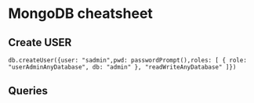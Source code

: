 # MongoDB cheatsheet

## Create USER
```mongo
db.createUser({user: "sadmin",pwd: passwordPrompt(),roles: [ { role: "userAdminAnyDatabase", db: "admin" }, "readWriteAnyDatabase" ]})
```
## Queries
